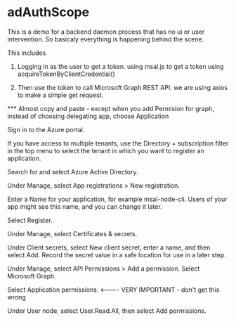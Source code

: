 # adAuthScope

This is a demo for a backend daemon process that has no ui or user intervention. 
So basicaly everything is happening behind the scene. 

This includes 

1. Logging in as the user to get a token.
using msal.js to get a token using acquireTokenByClientCredential()

2. Then use the token to call Microsoft Graph REST API. 
we are using axios to make a simple get request. 

*** Almost copy and paste - except when you add Permision for graph, instead of choosing delegating app, choose Application 

Sign in to the Azure portal.

If you have access to multiple tenants, use the Directory + subscription filter  in the top menu to select the tenant in which you want to register an application.

Search for and select Azure Active Directory.

Under Manage, select App registrations > New registration.

Enter a Name for your application, for example msal-node-cli. Users of your app might see this name, and you can change it later.

Select Register.

Under Manage, select Certificates & secrets.

Under Client secrets, select New client secret, enter a name, and then select Add. Record the secret value in a safe location for use in a later step.

Under Manage, select API Permissions > Add a permission. Select Microsoft Graph.

Select Application permissions. <---- VERY IMPORTANT - don't get this wrong

Under User node, select User.Read.All, then select Add permissions.